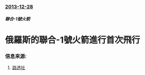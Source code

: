 ### [2013-12-28](/news/2013/12/28/index.md)

##### 聯合-1號火箭
#  俄羅斯的聯合-1號火箭進行首次飛行 




### 信息来源:

1. [路透社](http://uk.reuters.com/article/2013/12/28/uk-russia-space-idUKBRE9BR06G20131228)

